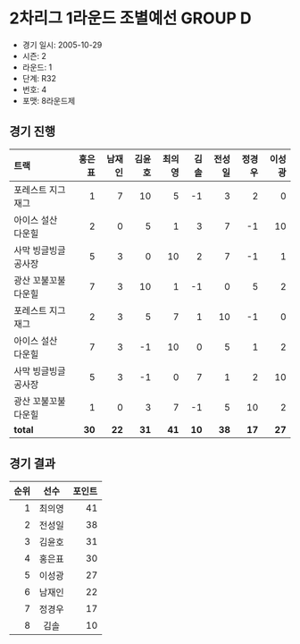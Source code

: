# 2차리그 1라운드 조별예선 GROUP D

- 경기 일시: 2005-10-29
- 시즌: 2
- 라운드: 1
- 단계: R32
- 번호: 4
- 포맷: 8라운드제





## 경기 진행

| 트랙 | 홍은표 | 남재인 | 김윤호 | 최의영 | 김솔 | 전성일 | 정경우 | 이성광 |
|:---|---:|---:|---:|---:|---:|---:|---:|---:|
| 포레스트 지그재그 | 1 | 7 | 10 | 5 | -1 | 3 | 2 | 0 |
| 아이스 설산 다운힐 | 2 | 0 | 5 | 1 | 3 | 7 | -1 | 10 |
| 사막 빙글빙글 공사장 | 5 | 3 | 0 | 10 | 2 | 7 | -1 | 1 |
| 광산 꼬불꼬불 다운힐 | 7 | 3 | 10 | 1 | -1 | 0 | 5 | 2 |
| 포레스트 지그재그 | 2 | 3 | 5 | 7 | 1 | 10 | -1 | 0 |
| 아이스 설산 다운힐 | 7 | 3 | -1 | 10 | 0 | 5 | 1 | 2 |
| 사막 빙글빙글 공사장 | 5 | 3 | -1 | 0 | 7 | 1 | 2 | 10 |
| 광산 꼬불꼬불 다운힐 | 1 | 0 | 3 | 7 | -1 | 5 | 10 | 2 |
| __total__ | __30__ | __22__ | __31__ | __41__ | __10__ | __38__ | __17__ | __27__ |




## 경기 결과

| 순위 | 선수 | 포인트 |
|---:|:---:|---:|
| 1 | 최의영 | 41 |
| 2 | 전성일 | 38 |
| 3 | 김윤호 | 31 |
| 4 | 홍은표 | 30 |
| 5 | 이성광 | 27 |
| 6 | 남재인 | 22 |
| 7 | 정경우 | 17 |
| 8 | 김솔 | 10 |

